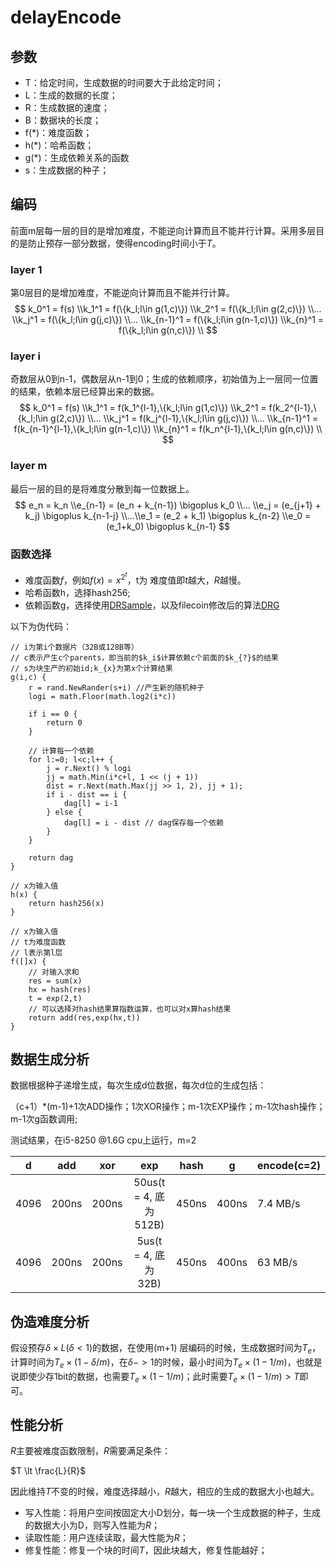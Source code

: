 # delayEncode

## 参数

- T：给定时间，生成数据的时间要大于此给定时间；
- L：生成的数据的长度；
- R：生成数据的速度；
- B：数据块的长度；
- f(*)：难度函数；
- h(*)：哈希函数；
- g(*)：生成依赖关系的函数
- s：生成数据的种子；

## 编码

前面m层每一层的目的是增加难度，不能逆向计算而且不能并行计算。采用多层目的是防止预存一部分数据，使得encoding时间小于$T$。

### layer  1

第0层目的是增加难度，不能逆向计算而且不能并行计算。
$$
k_0^1 = f(s) \\k_1^1 = f(\{k_l;l\in g(1,c)\}) \\k_2^1 = f(\{k_l;l\in g(2,c)\}) \\... \\k_j^1 = f(\{k_l;l\in g(j,c)\}) \\... \\k_{n-1}^1 = f(\{k_l;l\in g(n-1,c)\})  \\k_{n}^1 = f(\{k_l;l\in g(n,c)\}) \\
$$

### layer i

奇数层从0到n-1，偶数层从n-1到0；生成的依赖顺序，初始值为上一层同一位置的结果，依赖本层已经算出来的数据。
$$
k_0^1 = f(s) \\k_1^1 = f(k_1^{l-1},\{k_l;l\in g(1,c)\}) \\k_2^1 = f(k_2^{l-1},\{k_l;l\in g(2,c)\}) \\... \\k_j^1 = f(k_j^{l-1},\{k_l;l\in g(j,c)\}) \\... \\k_{n-1}^1 = f(k_{n-1}^{l-1},\{k_l;l\in g(n-1,c)\})  \\k_{n}^1 = f(k_n^{l-1},\{k_l;l\in g(n,c)\}) \\
$$


### layer  m

最后一层的目的是将难度分散到每一位数据上。
$$
e_n = k_n \\e_{n-1} = (e_n + k_{n-1}) \bigoplus k_0 \\... \\e_j = (e_{j+1} + k_j) \bigoplus k_{n-1-j} \\...\\e_1 = (e_2 + k_1) \bigoplus k_{n-2} \\e_0 = (e_1+k_0) \bigoplus k_{n-1}
$$

### 函数选择



- 难度函数$f$，例如$f(x) = x^{2^t}$，t为 难度值即$t$越大，$R$越慢。
- 哈希函数h，选择hash256;
- 依赖函数g，选择使用[DRSample](https://acmccs.github.io/papers/p1001-alwenA.pdf)，以及filecoin修改后的算法[DRG](https://github.com/filecoin-project/drg-attacks/blob/master/notes.md)

以下为伪代码：

```
// i为第i个数据片（32B或128B等）
// c表示产生c个parents，即当前的$k_i$计算依赖c个前面的$k_{?}$的结果
// s为块生产的初始id;k_{x}为第x个计算结果
g(i,c) {
	r = rand.NewRander(s+i) //产生新的随机种子
	logi = math.Floor(math.log2(i*c))
	
	if i == 0 {
		return 0
	}
	
	// 计算每一个依赖
	for l:=0; l<c;l++ {
		j = r.Next() % logi
		jj = math.Min(i*c+l, 1 << (j + 1))
		dist = r.Next(math.Max(jj >> 1, 2), jj + 1);
		if i - dist == i {
			dag[l] = i-1
		} else {
			dag[l] = i - dist // dag保存每一个依赖
		}
	}

	return dag
}

// x为输入值
h(x) {
	return hash256(x)
}

// x为输入值
// t为难度函数
// l表示第l层
f([]x) {
	// 对输入求和
	res = sum(x)
	hx = hash(res)
	t = exp(2,t)
	// 可以选择对hash结果算指数运算，也可以对x算hash结果
	return add(res,exp(hx,t)) 
}
```



## 数据生成分析

数据根据种子递增生成，每次生成d位数据，每次d位的生成包括：

（c+1）*(m-1)+1次ADD操作；1次XOR操作；m-1次EXP操作；m-1次hash操作；m-1次g函数调用;

测试结果，在i5-8250 @1.6G cpu上运行，m=2

| d    | add   | xor   |          exp          | hash  | g     | encode(c=2) |
| ---- | ----- | ----- | :-------------------: | ----- | ----- | ----------- |
| 4096 | 200ns | 200ns | 50us(t = 4, 底为512B) | 450ns | 400ns | 7.4 MB/s    |
| 4096 | 200ns | 200ns |  5us(t = 4, 底为32B)  | 450ns | 400ns | 63 MB/s     |



## 伪造难度分析

假设预存$\delta\times L(\delta < 1)$的数据，在使用(m+1) 层编码的时候，生成数据时间为$T_e$，计算时间为$T_e\times (1-\delta/m)$，在$\delta->1$的时候，最小时间为$T_e\times (1-1/m)$，也就是说即使少存1bit的数据，也需要$T_e\times (1-1/m)$；此时需要$T_e\times (1-1/m) > T$即可。

## 性能分析

$R$主要被难度函数限制，$R$需要满足条件：

$T \lt \frac{L}{R}$

因此维持$T$不变的时候，难度选择越小，$R$越大，相应的生成的数据大小也越大。

- 写入性能：将用户空间按固定大小D划分，每一块一个生成数据的种子，生成的数据大小为D，则写入性能为$R$；
- 读取性能：用户连续读取，最大性能为$R$；
- 修复性能：修复一个块的时间$T$，因此块越大，修复性能越好；

